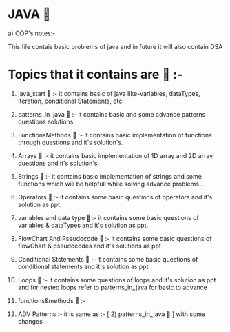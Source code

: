 # JAVA 🚱 

a) OOP's notes:-

This file contais basic problems of java and in future it will also contain DSA 

# Topics that it contains are 📧 :-

1) java_start 🦖 :-  it contains basic of java like-variables, dataTypes, iteration, conditional Statements, etc

2) patterns_in_java 🦖  :- it contains basic and some advance patterns questions solutions 

3) FunctionsMethods 🦖  :-  it contains basic implementation of functions through questions and it's solution's.

4) Arrays 🦖  :-  it contains basic implementation of 1D array and 2D array questions and it's solution's.

5) Strings 🦖  :-  it contains basic implementation of strings and some functions which will be helpfull while solving advance problems .

6) Operators 🦖 :-  it contains some basic questions of operators and it's solution as ppt.

7) variables and data type 🦖 :- it contains some basic questions of variables & dataTypes and it's solution as ppt.

8) FlowChart And Pseudocode 🦖 :- it contains some basic questions of flowChart & pseudocodes and it's solutions as ppt

9) Conditional Ststements 🦖 :- it contains some basic questions of conditional statements and it's solution as ppt

10) Loops 🦖  :- it contains some questions of loops and it's solution as ppt   and for nested loops refer to patterns_in_java for basic to advance


11) functions&methods 🦖 :-

12) ADV Patterns  :- it is same as :-  [ 2) patterns_in_java 🦖 ] with  some changes
 
